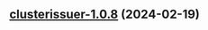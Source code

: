 

## [clusterissuer-1.0.8](https://github.com/cyr-ius/truenas-charts/compare/clusterissuer-1.0.7...clusterissuer-1.0.8) (2024-02-19)

